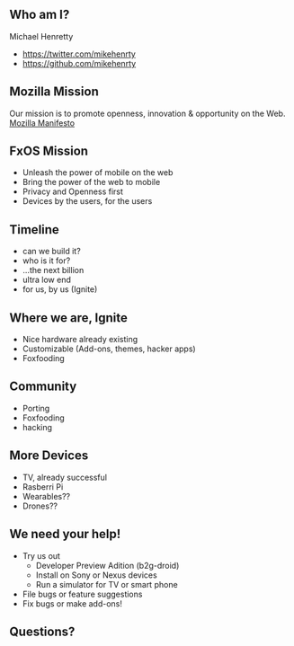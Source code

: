 ## Who am I?
Michael Henretty
 * https://twitter.com/mikehenrty
 * https://github.com/mikehenrty

## Mozilla Mission
Our mission is to promote openness, innovation & opportunity on the Web.
[Mozilla Manifesto](https://www.mozilla.org/en-US/about/manifesto/)

## FxOS Mission
 * Unleash the power of mobile on the web
 * Bring the power of the web to mobile
 * Privacy and Openness first
 * Devices by the users, for the users

## Timeline
 * can we build it?
 * who is it for?
 * ...the next billion
 * ultra low end
 * for us, by us (Ignite)

## Where we are, Ignite
 * Nice hardware already existing
 * Customizable (Add-ons, themes, hacker apps)
 * Foxfooding

## Community
 * Porting
 * Foxfooding
 * hacking

## More Devices
 * TV, already successful
 * Rasberri Pi
 * Wearables??
 * Drones??

## We need your help!
 * Try us out
   * Developer Preview Adition (b2g-droid)
   * Install on Sony or Nexus devices
   * Run a simulator for TV or smart phone
 * File bugs or feature suggestions
 * Fix bugs or make add-ons!

## Questions?
